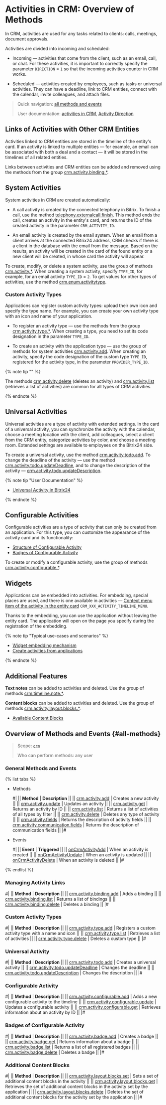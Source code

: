 # Activities in CRM: Overview of Methods

In CRM, activities are used for any tasks related to clients: calls, meetings, document approvals.

Activities are divided into incoming and scheduled:

* Incoming — activities that come from the client, such as an email, call, or chat. For these activities, it is important to correctly specify the parameter `DIRECTION` = `1` so that the incoming activities counter in CRM works.

* Scheduled — activities created by employees, such as tasks or universal activities. They can have a deadline, link to CRM entities, connect with the calendar, invite colleagues, and attach files.

> Quick navigation: [all methods and events](#all-methods) 
> 
> User documentation: [activities in CRM](https://helpdesk.bitrix24.com/open/21648890/), [Activity Direction](../../auxiliary/enum/crm-enum-activity-direction.md) 

## Links of Activities with Other CRM Entities

Activities linked to CRM entities are stored in the timeline of the entity's card. If an activity is linked to multiple entities — for example, an email can be associated with both a deal and a contact — it will be stored in the timelines of all related entities.

Links between activities and CRM entities can be added and removed using the methods from the group [crm.activity.binding.*](./binding/index.md).

## System Activities

System activities in CRM are created automatically:

* A call activity is created by the connected telephony in Bitrix. To finish a call, use the method [telephony.externalcall.finish](../../../telephony/telephony-external-call-finish.md). This method ends the call, creates an activity in the entity's card, and returns the ID of the created activity in the parameter `CRM_ACTIVITY_ID`.

* An email activity is created by the email system. When an email from a client arrives at the connected Bitrix24 address, CRM checks if there is a client in the database with the email from the message. Based on the results, an activity will be created in the card of the found entity or a new client will be created, in whose card the activity will appear.

To create, modify, or delete a system activity, use the group of methods [crm.activity.*](./activity-base/index.md). When creating a system activity, specify `TYPE_ID`, for example, for an email activity `TYPE_ID` = `2`. To get values for other types of activities, use the method [crm.enum.activitytype](../../auxiliary/enum/crm-enum-activity-type.md).

### Custom Activity Types

Applications can register custom activity types: upload their own icon and specify the type name. For example, you can create your own activity type with an icon and name of your application.

* To register an activity type — use the methods from the group [crm.activity.type.*](./types/index.md). When creating a type, you need to set its code designation in the parameter `TYPE_ID`.

* To create an activity with the application type — use the group of methods for system activities [crm.activity.add](./activity-base/crm-activity-add.md). When creating an activity, specify the code designation of the custom type `TYPE_ID`, registered for the activity type, in the parameter `PROVIDER_TYPE_ID`.

{% note tip "" %}

The methods [crm.activity.delete](./activity-base/crm-activity-delete.md) (deletes an activity) and [crm.activity.list](./activity-base/crm-activity-list.md) (retrieves a list of activities) are common for all types of CRM activities.

{% endnote %}

## Universal Activities

Universal activities are a type of activity with extended settings. In the card of a universal activity, you can synchronize the activity with the calendar, choose a meeting location with the client, add colleagues, select a client from the CRM entity, categorize activities by color, and choose a meeting room. Extended settings are available to employees on the Bitrix24 side.

To create a universal activity, use the method [crm.activity.todo.add](./todo/crm-activity-todo-add.md). To change the deadline of the activity — use the method [crm.activity.todo.updateDeadline](./todo/crm-activity-todo-update-deadline.md), and to change the description of the activity — [crm.activity.todo.updateDescription](./todo/crm-activity-todo-update-description.md).

{% note tip "User Documentation" %}

  - [Universal Activity in Bitrix24](https://helpdesk.bitrix24.com/open/21458972/)

{% endnote %}

## Configurable Activities

Configurable activities are a type of activity that can only be created from an application. For this type, you can customize the appearance of the activity card and its functionality:

* [Structure of Configurable Activity](./configurable/structure/layout.md)
* [Badges of Configurable Activity](./configurable/badges/index.md)

To create or modify a configurable activity, use the group of methods [crm.activity.configurable.*](./configurable/crm-activity-configurable-add.md).

## Widgets

Applications can be embedded into activities. For embedding, special places are used, and there is one available in activities — [Context menu item of the activity in the entity card](../../../widgets/crm/activity-timeline-menu.md) `CRM_XXX_ACTIVITY_TIMELINE_MENU`.

Thanks to the embedding, you can use the application without leaving the entity card. The application will open on the page you specify during the registration of the embedding.

{% note tip "Typical use-cases and scenarios" %}

- [Widget embedding mechanism](../../../widgets/index.md)
- [Create activities from applications](./app-embedding/activity-app.md)

{% endnote %}

## Additional Features

**Text notes** can be added to activities and deleted. Use the group of methods [crm.timeline.note.*](../note/index.md).

**Content blocks** can be added to activities and deleted. Use the group of methods [crm.activity.layout.blocks.*](./layout-blocks/index.md).

* [Available Content Blocks](./configurable/structure/body.md#contentblockdto)

## Overview of Methods and Events {#all-methods}

> Scope: [`crm`](../../../scopes/permissions.md)
>
> Who can perform methods: any user

### General Methods and Events

{% list tabs %}

- Methods

    #|
    || **Method** | **Description** ||
    || [crm.activity.add](./activity-base/crm-activity-add.md) | Creates a new activity ||
    || [crm.activity.update](./activity-base/crm-activity-update.md) | Updates an activity ||
    || [crm.activity.get](./activity-base/crm-activity-get.md) | Returns an activity by ID ||
    || [crm.activity.list](./activity-base/crm-activity-list.md) | Returns a list of activities of all types by filter ||
    || [crm.activity.delete](./activity-base/crm-activity-delete.md) | Deletes any type of activity ||
    || [crm.activity.fields](./activity-base/crm-activity-fields.md) | Returns the description of activity fields ||
    || [crm.activity.communication.fields](./activity-base/crm-activity-communication-fields.md) | Returns the description of communication fields ||
    |#

- Events

    #|
    || **Event** | **Triggered** ||
    || [onCrmActivityAdd](./events/on-crm-activity-add.md) | When an activity is created ||
    || [onCrmActivityUpdate](./events/on-crm-activity-update.md) | When an activity is updated ||
    || [onCrmActivityDelete](./events/on-crm-activity-delete.md) | When an activity is deleted ||
    |#

{% endlist %}

### Managing Activity Links

#|
|| **Method** | **Description** ||
|| [crm.activity.binding.add](./binding/crm-activity-binding-add.md) | Adds a binding ||
|| [crm.activity.binding.list](./binding/crm-activity-binding-list.md) | Returns a list of bindings ||
|| [crm.activity.binding.delete](./binding/crm-activity-binding-delete.md) | Deletes a binding ||
|#

### Custom Activity Types

#|
|| **Method** | **Description** ||
|| [crm.activity.type.add](./types/crm-activity-type-add.md) | Registers a custom activity type with a name and icon ||
|| [crm.activity.type.list](./types/crm-activity-type-list.md) | Retrieves a list of activities ||
|| [crm.activity.type.delete](./types/crm-activity-type-delete.md) | Deletes a custom type ||
|#

### Universal Activity

#|
|| **Method** | **Description** ||
|| [crm.activity.todo.add](./todo/crm-activity-todo-add.md) | Creates a universal activity ||
|| [crm.activity.todo.updateDeadline](./todo/crm-activity-todo-update-deadline.md) | Changes the deadline ||
|| [crm.activity.todo.updateDescription](./todo/crm-activity-todo-update-description.md) | Changes the description ||
|#

### Configurable Activity

#|
|| **Method** | **Description** ||
|| [crm.activity.configurable.add](./configurable/crm-activity-configurable-add.md) | Adds a new configurable activity to the timeline ||
|| [crm.activity.configurable.update](./configurable/crm-activity-configurable-update.md) | Updates a configurable activity ||
|| [crm.activity.configurable.get](./configurable/crm-activity-configurable-get.md) | Retrieves information about an activity by ID ||
|#

### Badges of Configurable Activity

#|
|| **Method** | **Description** ||
|| [crm.activity.badge.add](./configurable/badges/crm-activity-badge-add.md) | Creates a badge ||
|| [crm.activity.badge.get](./configurable/badges/crm-activity-badge-get.md) | Returns information about a badge ||
|| [crm.activity.badge.list](./configurable/badges/crm-activity-badge-list.md) | Returns a list of all registered badges ||
|| [crm.activity.badge.delete](./configurable/badges/crm-activity-badge-delete.md) | Deletes a badge ||
|#

### Additional Content Blocks

#|
|| **Method** | **Description** ||
|| [crm.activity.layout.blocks.set](./layout-blocks/crm-activity-layout-blocks-set.md) | Sets a set of additional content blocks in the activity ||
|| [crm.activity.layout.blocks.get](./layout-blocks/crm-activity-layout-blocks-get.md) | Retrieves the set of additional content blocks in the activity set by the application ||
|| [crm.activity.layout.blocks.delete](./layout-blocks/crm-activity-layout-blocks-delete.md) | Deletes the set of additional content blocks for the activity set by the application ||
|#